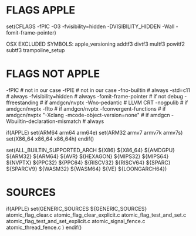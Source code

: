 # FLAGS APPLE
set(CFLAGS -fPIC -O3 -fvisibility=hidden -DVISIBILITY_HIDDEN -Wall -fomit-frame-pointer)

OSX EXCLUDED SYMBOLS:
apple_versioning
addtf3
divtf3
multf3
powitf2
subtf3
trampoline_setup


# FLAGS NOT APPLE                       
-fPIC                                       # not in our case
-fPIE                                       # not in our case
-fno-builtin                                # always
-std=c11                                    # always
-fvisibility=hidden                         # always
-fomit-frame-pointer                        # if not debug
-ffreestanding                              # if amdgcn/nvptx
-Wno-pedantic                               # LLVM CRT
-nogpulib                                   # if amdgcn/nvptx
-flto                                       # if amdgcn/nvptx
-fconvergent-functions                      # if amdgcn/nvptx
"-Xclang -mcode-object-version=none"        # if amdgcn
-Wbuiltin-declaration-mismatch              # always


if(APPLE)
  set(ARM64 arm64 arm64e)
  set(ARM32 armv7 armv7k armv7s)
  set(X86_64 x86_64 x86_64h)
endif()


set(ALL_BUILTIN_SUPPORTED_ARCH
  ${X86} ${X86_64} ${AMDGPU} ${ARM32} ${ARM64} ${AVR}
  ${HEXAGON} ${MIPS32} ${MIPS64} ${NVPTX} ${PPC32} ${PPC64}
  ${RISCV32} ${RISCV64} ${SPARC} ${SPARCV9}
  ${WASM32} ${WASM64} ${VE} ${LOONGARCH64})

# SOURCES

if(APPLE)
  set(GENERIC_SOURCES
    ${GENERIC_SOURCES}
    atomic_flag_clear.c
    atomic_flag_clear_explicit.c
    atomic_flag_test_and_set.c
    atomic_flag_test_and_set_explicit.c
    atomic_signal_fence.c
    atomic_thread_fence.c
  )
endif()

